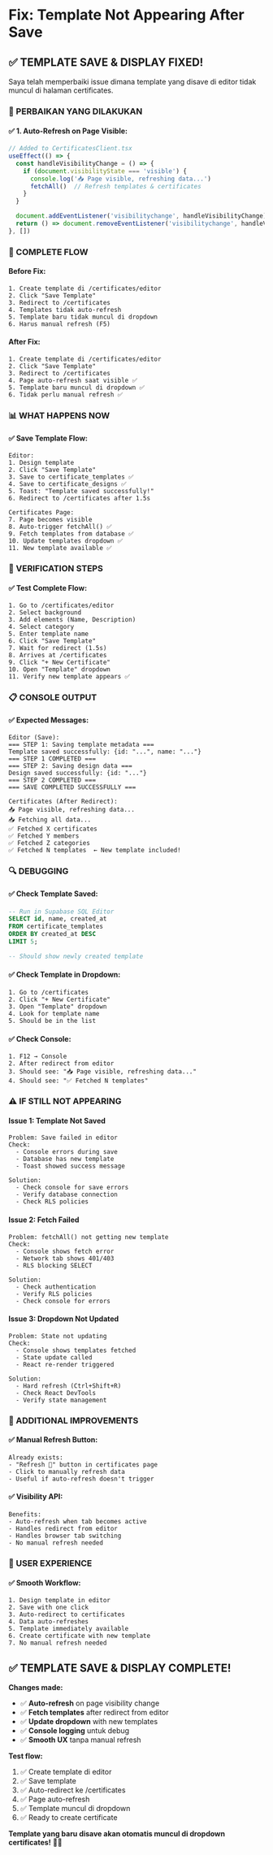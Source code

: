 # Fix: Template Not Appearing After Save

## ✅ **TEMPLATE SAVE & DISPLAY FIXED!**

Saya telah memperbaiki issue dimana template yang disave di editor tidak muncul di halaman certificates.

### **🔧 PERBAIKAN YANG DILAKUKAN**

#### **✅ 1. Auto-Refresh on Page Visible:**
```typescript
// Added to CertificatesClient.tsx
useEffect(() => {
  const handleVisibilityChange = () => {
    if (document.visibilityState === 'visible') {
      console.log('📥 Page visible, refreshing data...')
      fetchAll()  // Refresh templates & certificates
    }
  }

  document.addEventListener('visibilitychange', handleVisibilityChange)
  return () => document.removeEventListener('visibilitychange', handleVisibilityChange)
}, [])
```

### **🔄 COMPLETE FLOW**

#### **Before Fix:**
```
1. Create template di /certificates/editor
2. Click "Save Template"
3. Redirect to /certificates
4. Templates tidak auto-refresh
5. Template baru tidak muncul di dropdown
6. Harus manual refresh (F5)
```

#### **After Fix:**
```
1. Create template di /certificates/editor
2. Click "Save Template"
3. Redirect to /certificates
4. Page auto-refresh saat visible ✅
5. Template baru muncul di dropdown ✅
6. Tidak perlu manual refresh ✅
```

### **📊 WHAT HAPPENS NOW**

#### **✅ Save Template Flow:**
```
Editor:
1. Design template
2. Click "Save Template"
3. Save to certificate_templates ✅
4. Save to certificate_designs ✅
5. Toast: "Template saved successfully!"
6. Redirect to /certificates after 1.5s

Certificates Page:
7. Page becomes visible
8. Auto-trigger fetchAll() ✅
9. Fetch templates from database ✅
10. Update templates dropdown ✅
11. New template available ✅
```

### **🎯 VERIFICATION STEPS**

#### **✅ Test Complete Flow:**
```
1. Go to /certificates/editor
2. Select background
3. Add elements (Name, Description)
4. Select category
5. Enter template name
6. Click "Save Template"
7. Wait for redirect (1.5s)
8. Arrives at /certificates
9. Click "+ New Certificate"
10. Open "Template" dropdown
11. Verify new template appears ✅
```

### **📋 CONSOLE OUTPUT**

#### **✅ Expected Messages:**
```
Editor (Save):
=== STEP 1: Saving template metadata ===
Template saved successfully: {id: "...", name: "..."}
=== STEP 1 COMPLETED ===
=== STEP 2: Saving design data ===
Design saved successfully: {id: "..."}
=== STEP 2 COMPLETED ===
=== SAVE COMPLETED SUCCESSFULLY ===

Certificates (After Redirect):
📥 Page visible, refreshing data...
📥 Fetching all data...
✅ Fetched X certificates
✅ Fetched Y members
✅ Fetched Z categories
✅ Fetched N templates  ← New template included!
```

### **🔍 DEBUGGING**

#### **✅ Check Template Saved:**
```sql
-- Run in Supabase SQL Editor
SELECT id, name, created_at
FROM certificate_templates
ORDER BY created_at DESC
LIMIT 5;

-- Should show newly created template
```

#### **✅ Check Template in Dropdown:**
```
1. Go to /certificates
2. Click "+ New Certificate"
3. Open "Template" dropdown
4. Look for template name
5. Should be in the list
```

#### **✅ Check Console:**
```
1. F12 → Console
2. After redirect from editor
3. Should see: "📥 Page visible, refreshing data..."
4. Should see: "✅ Fetched N templates"
```

### **⚠️ IF STILL NOT APPEARING**

#### **Issue 1: Template Not Saved**
```
Problem: Save failed in editor
Check:
  - Console errors during save
  - Database has new template
  - Toast showed success message

Solution:
  - Check console for save errors
  - Verify database connection
  - Check RLS policies
```

#### **Issue 2: Fetch Failed**
```
Problem: fetchAll() not getting new template
Check:
  - Console shows fetch error
  - Network tab shows 401/403
  - RLS blocking SELECT

Solution:
  - Check authentication
  - Verify RLS policies
  - Check console for errors
```

#### **Issue 3: Dropdown Not Updated**
```
Problem: State not updating
Check:
  - Console shows templates fetched
  - State update called
  - React re-render triggered

Solution:
  - Hard refresh (Ctrl+Shift+R)
  - Check React DevTools
  - Verify state management
```

### **🚀 ADDITIONAL IMPROVEMENTS**

#### **✅ Manual Refresh Button:**
```
Already exists:
- "Refresh 🔄" button in certificates page
- Click to manually refresh data
- Useful if auto-refresh doesn't trigger
```

#### **✅ Visibility API:**
```
Benefits:
- Auto-refresh when tab becomes active
- Handles redirect from editor
- Handles browser tab switching
- No manual refresh needed
```

### **📱 USER EXPERIENCE**

#### **✅ Smooth Workflow:**
```
1. Design template in editor
2. Save with one click
3. Auto-redirect to certificates
4. Data auto-refreshes
5. Template immediately available
6. Create certificate with new template
7. No manual refresh needed
```

## ✅ **TEMPLATE SAVE & DISPLAY COMPLETE!**

**Changes made:**
- ✅ **Auto-refresh** on page visibility change
- ✅ **Fetch templates** after redirect from editor
- ✅ **Update dropdown** with new templates
- ✅ **Console logging** untuk debug
- ✅ **Smooth UX** tanpa manual refresh

**Test flow:**
1. ✅ Create template di editor
2. ✅ Save template
3. ✅ Auto-redirect ke /certificates
4. ✅ Page auto-refresh
5. ✅ Template muncul di dropdown
6. ✅ Ready to create certificate

**Template yang baru disave akan otomatis muncul di dropdown certificates!** 🎉✅
